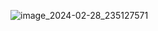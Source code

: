 ![image_2024-02-28_235127571](https://github.com/MagyoDev/Memory-Game-Avatar/assets/135189804/56791768-d858-4ed0-98cf-01c1285c16ac)
